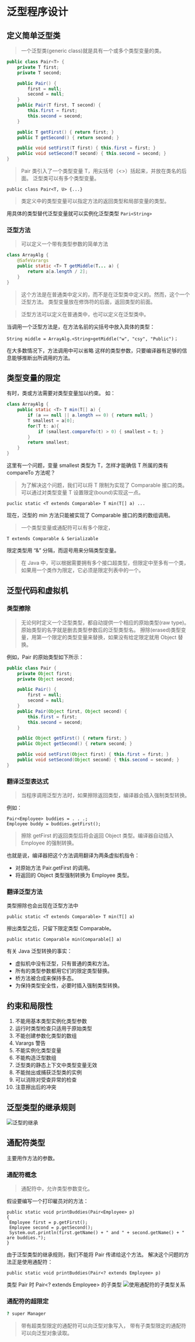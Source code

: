# 泛型程序设计

## 定义简单泛型类

> 一个泛型类(generic class)就是具有一个或多个类型变量的类。

```java
public class Pair<T> {
    private T first;
    private T second;

    public Pair() {
        first = null;
        second = null;
    }
    public Pair(T first, T second) {
        this.first = first;
        this.second = second;
    }

    public T getFirst() { return first; }
    public T getSecond() { return second; }

    public void setFirst(T first) { this.first = first; }
    public void setSecond(T second) { this.second = second; }
}
```

> Pair 类引入了一个类型变量 T，用尖括号（<>）括起来，并放在类名的后面。
> 泛型类可以有多个类型变量。

```
public class Pair<T, U> {...}
```

> 类定义中的类型变量可以指定方法的返回类型和局部变量的类型。

用具体的类型替代泛型变量就可以实例化泛型类型 `Pari<String>`

### 泛型方法

> 可以定义一个带有类型参数的简单方法

```java
class ArrayAlg {
    @SafeVarargs
    public static <T> T getMiddle(T... a) {
        return a[a.length / 2];
    }
}
```

> 这个方法是在普通类中定义的，而不是在泛型类中定义的。然而，这个一个泛型方法。
> 类型变量放在修饰符的后面，返回类型的前面。

> 泛型方法可以定义在普通类中，也可以定义在泛型类中。

当调用一个泛型方法是，在方法名前的尖括号中放入具体的类型：

```
String middle = ArrayAlg.<String>getMiddle("w", "csy", "Public")；
```

在大多数情况下，方法调用中可以省略 <String> 这样的类型参数，只要编译器有足够的信息能够推断出所调用的方法。

## 类型变量的限定

有时，类或方法需要对类型变量加以约束。
如：

```java
class ArrayAlg {
    public static <T> T min(T[] a) {
        if (a == null || a.length == 0) { return null; }
        T smallest = a[0];
        for(T t: a){
            if (smallest.compareTo(t) > 0) { smallest = t; }
        }
        return smallest;
    }
}
```

这里有一个问题，变量 smallest 类型为 T，怎样才能确信 T 所属的类有 compareTo 方法呢？

> 为了解决这个问题，我们可以将 T 限制为实现了 Comparable 接口的类。
> 可以通过对类型变量 T 设置限定(bound)实现这一点。

```
puclic static <T extends Comparable> T min(T[] a) ...
```

现在，泛型的 min 方法只能被实现了 Comparable 接口的类的数组调用。

> 一个类型变量或通配符可以有多个限定，

```
T extends Comparable & Serializable
```

限定类型用 “&” 分隔，而逗号用来分隔类型变量。

> 在 Java 中，可以根据需要拥有多个接口超类型，但限定中至多有一个类，
> 如果用一个类作为限定，它必须是限定列表中的一个。

## 泛型代码和虚拟机

### 类型擦除

> 无论何时定义一个泛型类型，都自动提供一个相应的原始类型(raw type)。
> 原始类型的名字就是删去类型参数后的泛型类型名。
> 擦除(erased)类型变量，用第一个限定的类型变量来替换，如果没有给定限定就用 Object 替换。

例如，Pair<T> 的原始类型如下所示：

```java
public class Pair {
    private Object first;
    private Object second;

    public Pair() {
        first = null;
        second = null;
    }
    public Pair(Object first, Object second) {
        this.first = first;
        this.second = second;
    }

    public Object getFirst() { return first; }
    public Object getSecond() { return second; }

    public void setFirst(Object first) { this.first = first; }
    public void setSecond(Object second) { this.second = second; }
}
```

### 翻译泛型表达式

> 当程序调用泛型方法时，如果擦除返回类型，编译器会插入强制类型转换。

例如：

```
Pair<Employee> buddies = . . .;
Employee buddy = buddies.getFirst();
```

> 擦除 getFirst 的返回类型后将会返回 Object 类型。编译器自动插入 Employee 的强制转换。

也就是说，编译器把这个方法调用翻译为两条虚拟机指令：

- 对原始方法 Pair.getFirst 的调用。
- 将返回的 Object 类型强制转换为 Employee 类型。

### 翻译泛型方法

类型擦除也会出现在泛型方法中

```
public static <T extends Comparable> T min(T[] a)
```

擦出类型之后，只留下限定类型 Comparable。

```
public static Comparable min(Comparable[] a)
```

有关 Java 泛型转换的事实：

- 虚拟机中没有泛型，只有普通的类和方法。
- 所有的类型参数都用它们的限定类型替换。
- 桥方法被合成来保持多态。
- 为保持类型安全性，必要时插入强制类型转换。

## 约束和局限性

1. 不能用基本类型实例化类型参数
2. 运行时类型检查只适用于原始类型
3. 不能创建参数化类型的数组
4. Varargs 警告
5. 不能实例化类型变量
6. 不能构造泛型数组
7. 泛型类的静态上下文中类型变量无效
8. 不能抛出或捕获泛型类的实例
9. 可以消除对受查异常的检查
10. 注意擦出后的冲突

## 泛型类型的继承规则

![泛型的继承](%20resource/pair.png)

## 通配符类型

主要用作方法的参数。

### 通配符概念

> 通配符中，允许类型参数变化。

假设要编写一个打印雇员对的方法：

```
public static void printBuddies(Pair<Employee> p)
{
 Employee first = p.getFirst();
 Employee second = p.getSecond();
 System.out.println(first.getName() + " and " + second.getName() + " are buddies.");
}
```

由于泛型类型的继承规则，我们不能将 Pair<Manager> 传递给这个方法。
解决这个问题的方法正是使用通配符：

```
public static void printBuddies(Pair<? extends Employee> p)
```

类型 Pair<Manager> 时 Pair<? extends Employee> 的子类型
![使用通配符的子类型关系](%20resource/wildcard.png)

### 通配符的超限定

```j
? super Manager
```

> 带有超类型限定的通配符可以向泛型对象写入，
> 带有子类型限定的通配符可以向泛型对象读取。
